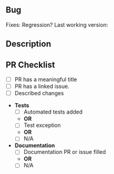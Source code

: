 <!-- DO NOT MODIFY OR DELETE THIS TEMPLATE. IT IS USED IN AUTOMATION. -->
## Bug

<!-- Search https://github.com/NuGet/Home/issues, and create one if you can't find a suitable issue. -->
<!-- Paste the full link, like https://github.com/nuget/home/issues/1000. GitHub will render is neatly. -->
Fixes:
Regression? Last working version:

## Description
<!-- Add details about the fix. Include any information that would help the maintainer review this change effective. -->

## PR Checklist

- [ ] PR has a meaningful title
- [ ] PR has a linked issue.
- [ ] Described changes

- **Tests**
  - [ ] Automated tests added
  - **OR**
  <!-- Describe why you haven't added automation. -->
  - [ ] Test exception
  - **OR**
  - [ ] N/A <!-- Infrastructure, documentation etc. -->

- **Documentation**
  <!-- Please link the PR/issue if appropriate -->
  - [ ] Documentation PR or issue filled
  - **OR**
  - [ ] N/A
